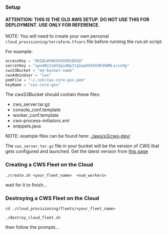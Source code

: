 
### Setup

#### ATTENTION:  THIS IS THE OLD AWS SETUP.  DO NOT USE THIS FOR DEPLOYMENT.  USE ONLY FOR REFERENCE.

NOTE:  You will need to create your own personal ``cloud_provisioning/terraform.tfvars`` file before running the run.sh script.

For example:

```javascript
accessKey = "AKIALWYWXXXXXXKSEEGQ"
secretKey = "xpo4NsIzmSUgimDp1tg1epXXXXXXR3H8MLs/vx9g"
cwsS3Bucket = "my-bucket-name"
cwsAdminUser = "cws"
pemFile = "~/.ssh/cws-core-gov.pem"
keyName = "cws-core-gov"
```

The cwsS3Bucket should contain these files:
* cws_server.tar.gz
* console_conf.template
* worker_conf.template
* cws-process-initiators.xml
* snippets.java

NOTE: example files can be found here:
[./aws/s3/cws-dev/](https://github.jpl.nasa.gov/CWS/cws/tree/master/ci/aws/aws/s3/cws-dev)

The ``cws_server.tar.gz`` file in your bucket will be the version of CWS that gets configured and launched.
Get the latest version from [this page](https://wiki.jpl.nasa.gov/display/cws/Downloads)

### Creating a CWS Fleet on the Cloud
``./create.sh <your_fleet_name>  <num_workers>``

wait for it to finish...

### Destroying a CWS Fleet on the Cloud
``cd ./cloud_provisioning/fleets/<your_fleet_name>``

``./destroy_cloud_fleet.sh``

then follow the prompts...
